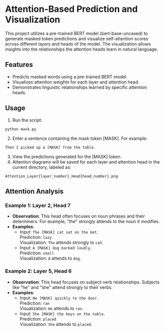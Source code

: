 # Attention-Based Prediction and Visualization
This project utilizes a pre-trained BERT model (bert-base-uncased) to generate masked token predictions and visualize self-attention scores across different layers and heads of the model. The visualization allows insights into the relationships the attention heads learn in natural language.

## Features
* Predicts masked words using a pre-trained BERT model.
* Visualizes attention weights for each layer and attention head.
* Demonstrates linguistic relationships learned by specific attention heads.

## Usage
1. Run the script:
``` 
python mask.py
```
2. Enter a sentence containing the mask token [MASK]. For example:
```
Then I picked up a [MASK] from the table.
```
3. View the predictions generated for the [MASK] token.
4. Attention diagrams will be saved for each layer and attention head in the current directory, labeled as:
```
Attention_Layer{layer_number}_Head{head_number}.png
```

## Attention Analysis

### Example 1: Layer 2, Head 7

* **Observation**: This head often focuses on noun phrases and their determiners. For example, "the" strongly attends to the noun it modifies.
* **Examples**:
    *   Input: ``` The [MASK] cat sat on the mat ```. \
        Prediction: ```lazy``` \
        Visualization: ```The``` attends strongly to ```cat```.
    *   Input: ```A [MASK] dog barked loudly```. \
        Prediction: ```small``` \
        Visualization: ```A``` attends to ```dog```.

### Example 2: Layer 5, Head 6

* **Observation**: This head focuses on subject-verb relationships. Subjects like "he" and "she" attend strongly to their verbs.
* **Examples**:
    *   Input: ``` He [MASK] quickly to the door ```. \
        Prediction: ```ran``` \
        Visualization: ```He``` attends to ```ran```.
    *   Input: ```She [MASK] the keys on the table```. \
        Prediction: ```placed``` \
        Visualization: ```She``` attends to ```placed```.

